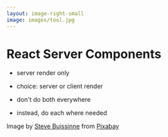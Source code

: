```yaml
---
layout: image-right-small
image: images/tool.jpg
---
```


<h1 class="h1-small">React Server Components</h1>

<v-clicks class="mt-8">

- server render <span class="featured">only</span>

- choice: server <span class="featured">or</span> client render

- don't do both everywhere

- instead, do each where needed

</v-clicks>

<Caption>Image by <a href="https://pixabay.com/users/stevepb-282134/?utm_source=link-attribution&utm_medium=referral&utm_campaign=image&utm_content=880735">Steve Buissinne</a> from <a href="https://pixabay.com//?utm_source=link-attribution&utm_medium=referral&utm_campaign=image&utm_content=880735">Pixabay</a></Caption>